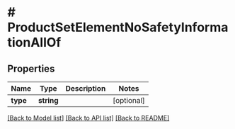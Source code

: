 # # ProductSetElementNoSafetyInformationAllOf

## Properties

Name | Type | Description | Notes
------------ | ------------- | ------------- | -------------
**type** | **string** |  | [optional]

[[Back to Model list]](../../README.md#models) [[Back to API list]](../../README.md#endpoints) [[Back to README]](../../README.md)
